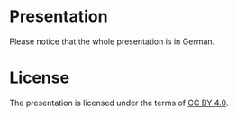 # Presentation

Please notice that the whole presentation is in German.

# License 

The presentation is licensed under the terms of [CC BY 4.0](https://creativecommons.org/licenses/by/4.0/).
